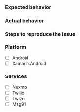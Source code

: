 ### Expected behavior 



### Actual behavior



### Steps to reproduce the issue



### Platform
- [ ] Android
- [ ] Xamarin.Android

### Services
- [ ] Nexmo
- [ ] Twilio
- [ ] Twizo
- [ ] Msg91
